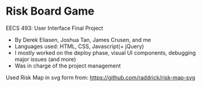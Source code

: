 # Risk Board Game 
EECS 493: User Interface Final Project
  - By Derek Eliasen, Joshua Tan, James Crusen, and me  
  - Languages used: HTML, CSS, Javascript(+ jQuery)
  - I mostly worked on the deploy phase, visual UI components, debugging major issues (and more)
  - Was in charge of the project management 

Used Risk Map in svg form from: https://github.com/raddrick/risk-map-svg
